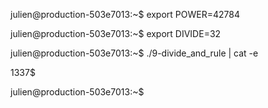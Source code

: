 julien@production-503e7013:~$ export POWER=42784

julien@production-503e7013:~$ export DIVIDE=32

julien@production-503e7013:~$ ./9-divide_and_rule | cat -e

1337$

julien@production-503e7013:~$
